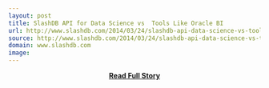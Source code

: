 ```yaml
---
layout: post
title: SlashDB API for Data Science vs  Tools Like Oracle BI
url: http://www.slashdb.com/2014/03/24/slashdb-api-data-science-vs-tools-like-oracle-bi/
source: http://www.slashdb.com/2014/03/24/slashdb-api-data-science-vs-tools-like-oracle-bi/
domain: www.slashdb.com
image: 
---
```


<p></p>
<center><p><a href="http://www.slashdb.com/2014/03/24/slashdb-api-data-science-vs-tools-like-oracle-bi/" style='padding:25px; font-sze:18px; font-weight: bold;'>Read Full Story</a></p></center>
